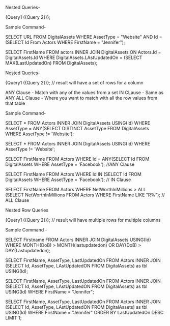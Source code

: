 
Nested Queries-

{Query1 ({Query 2})};


Sample Command-

SELECT URL FROM DigitalAssets WHERE AssetType = "Website" AND Id = (SELECT Id From Actors WHERE FirstName = "Jennifer");


SELECT FirstName FROM actors INNER JOIN DigitalAssets ON Actors.Id = DigitalAssets.Id WHERE DigitalAssets.LAstUpdatedOn = (SELECT MAX(LastUpdatedOn) FROM DigitalAssets);






Nested Queries-

{Query1 ({Query 2})}; // result will have a set of rows for a column

ANY Clause - Match with any of the values from a set
IN CLause - Same as ANY
ALL Clause - Where you want to match with all the row values from that table

Sample Command-

 SELECT * FROM Actors INNER JOIN DigitalAssets USING(Id) WHERE AssetType = ANY(SELECT DISTINCT AssetType FROM DigitalAssets WHERE AssetType != 'Website');

 SELECT * FROM Actors INNER JOIN DigitalAssets USING(Id) WHERE AssetType != 'Website';


 SELECT FirstName FROM Actors WHERE Id = ANY(SELECT Id FROM DigitalAssets WHERE AssetType = 'Facebook'); //ANY Clause

 SELECT FirstName FROM Actors WHERE Id IN (SELECT Id FROM DigitalAssets WHERE AssetType = 'Facebook');  // IN Clause


 SELECT FirstName FROM Actors WHERE NetWorthInMillions > ALL (SELECT NetWorthInMillions FROM Actors WHERE FirstName LIKE "R%"); // ALL Clause 






Nested Row Queries 

{Query1 ({Query 2})}; // result will have multiple rows for multiple columns

Sample Command -

SELECT Firstname FROM Actors INNER JOIN DigitalAssets USING(Id) WHERE MONTH(DoB) > MONTH(lastupdatedon) OR DAY(DoB) > DAY(Lastupdatedon);



SELECT FirstName, AssetType, LastUpdatedOn FROM Actors INNER JOIN (SELECT Id, AssetType, LAstUpdatedON FROM DigitalAssets) as tbl USING(Id);

SELECT FirstName, AssetType, LastUpdatedOn FROM Actors INNER JOIN (SELECT Id, AssetType, LAstUpdatedON FROM DigitalAssets) as tbl USING(Id) WHERE FirstName = "Jennifer";

SELECT FirstName, AssetType, LastUpdatedOn FROM Actors INNER JOIN (SELECT Id, AssetType, LAstUpdatedON FROM DigitalAssets) as tbl USING(Id) WHERE FirstName = "Jennifer" ORDER BY LastUpdatedOn DESC LIMIT 1;





